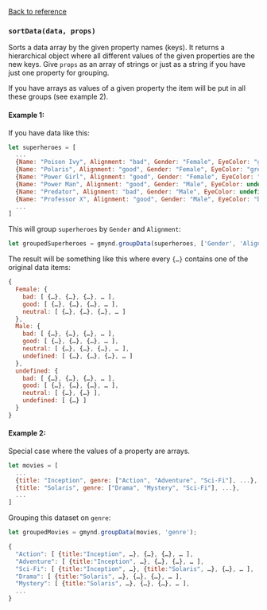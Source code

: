 [Back to reference](../README.md)

### `sortData(data, props)`

Sorts a data array by the given property names (keys). It returns a hierarchical object where all different values of the given properties are the new keys. Give `props` as an array of strings or just as a string if you have just one property for grouping.

If you have arrays as values of a given property the item will be put in all these groups (see example 2).

#### Example 1:

If you have data like this:
```javascript
let superheroes = [ 
  ...
  {Name: "Poison Ivy", Alignment: "bad", Gender: "Female", EyeColor: "green", Race: "Human"},
  {Name: "Polaris", Alignment: "good", Gender: "Female", EyeColor: "green", Race: "Mutant"},
  {Name: "Power Girl", Alignment: "good", Gender: "Female", EyeColor: "blue", Race: "Kryptonian"},
  {Name: "Power Man", Alignment: "good", Gender: "Male", EyeColor: undefined, Race: "Mutant"},
  {Name: "Predator", Alignment: "bad", Gender: "Male", EyeColor: undefined, Race: "Yautja"},
  {Name: "Professor X", Alignment: "good", Gender: "Male", EyeColor: "blue", Race: "Mutant"},
  ...
]
```

This will group `superheroes` by `Gender` and `Alignment`:
```javascript
let groupedSuperheroes = gmynd.groupData(superheroes, ['Gender', 'Alignment']);
```

The result will be something like this where every `{…}` contains one of the original data items:
```javascript
{
  Female: {
    bad: [ {…}, {…}, {…}, … ],
    good: [ {…}, {…}, {…}, … ],
    neutral: [ {…}, {…}, {…}, … ]
  },
  Male: {
    bad: [ {…}, {…}, {…}, … ],
    good: [ {…}, {…}, {…}, … ],
    neutral: [ {…}, {…}, {…}, … ],
    undefined: [ {…}, {…}, {…}, … ]
  },
  undefined: {
    bad: [ {…}, {…}, {…}, … ],
    good: [ {…}, {…}, {…}, … ],
    neutral: [ {…}, {…} ],
    undefined: [ {…} ]
  }
}
```

#### Example 2:

Special case where the values of a property are arrays.

```javascript
let movies = [ 
  ...
  {title: "Inception", genre: ["Action", "Adventure", "Sci-Fi"], ...},
  {title: "Solaris", genre: ["Drama", "Mystery", "Sci-Fi"], ...},
  ...
]
```

Grouping this dataset on `genre`:
```javascript
let groupedMovies = gmynd.groupData(movies, 'genre');
```

```javascript
{
  "Action": [ {title:"Inception", …}, {…}, {…}, … ],
  "Adventure": [ {title:"Inception", …}, {…}, {…}, … ],
  "Sci-Fi": [ {title:"Inception", …}, {title:"Solaris", …}, {…}, … ],
  "Drama": [ {title:"Solaris", …}, {…}, {…}, … ],
  "Mystery": [ {title:"Solaris", …}, {…}, {…}, … ],
  ...
}
```

